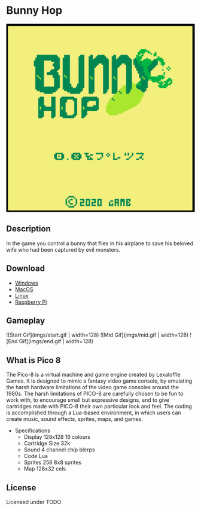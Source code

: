# Bunny Hop

![menu](imgs/menu.png)

## Description

In the game you control a bunny that flies in his airplane to save his beloved wife who had been captured by evil monsters.

## Download

- [Windows](bin/bunnyhop_windows.zip)
- [MacOS](bin/bunnyhop_osx.zip)
- [Linux](bin/bunnyhop_linux.zip)
- [Raspberry Pi](bin/bunnyhop_raspi.zip)

## Gameplay

![Start Gif](imgs/start.gif | width=128)
![Mid Gif](imgs/mid.gif | width=128)
![End Gif](imgs/end.gif  | width=128)

## What is Pico 8

The Pico-8 is a virtual machine and game engine created by Lexaloffle Games. It is designed to mimic a fantasy video game console, by emulating the harsh hardware limitations of the video game consoles around the 1980s. The harsh limitations of PICO-8 are carefully chosen to be fun to work with, to encourage small but expressive designs, and to give cartridges made with PICO-8 their own particular look and feel. The coding is accomplished through a Lua-based environment, in which users can create music, sound effects, sprites, maps, and games.

- Specifications
  - Display		128x128 16 colours
  - Cartridge Size		32k
  - Sound		4 channel chip blerps
  - Code		Lua
  - Sprites		256 8x8 sprites
  - Map		128x32 cels

## License

Licensed under TODO
